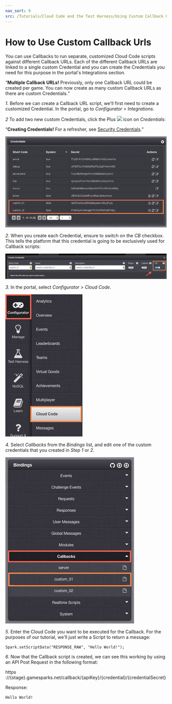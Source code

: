 ```yaml
---
nav_sort: 9
src: /Tutorials/Cloud Code and the Test Harness/Using Custom Callback Urls.md
---
```


# How to Use Custom Callback Urls

You can use Callbacks to run separate, customized Cloud Code scripts against different Callback URLs. Each of the different Callback URLs are linked to a single custom Credential and you can create the Credentials you need for this purpose in the portal's Integrations section.

<q>**Multiple Callback URLs!** Previously, only one Callback URL could be created per game.  You can now create as many custom Callback URLs as there are custom Credentials.</q>

*1.* Before we can create a Callback URL script, we'll first need to create a customized Credential. In the portal, go to *Configurator > Integrations*.

*2* To add two new custom Credentials, click the Plus ![](/img/fa/plus.png) icon on *Credentials*:

<q>**Creating Credentials!** For a refresher, see [Security Credentials](/Documentation/Configurator/Credentials.md).</q>

![](img/CustomCallback1.png)

*2.*  When you create each Credential, ensure to switch on the *CB* checkbox.  This tells the platform that this credential is going to be exclusively used for Callback scripts:

![](img/CustomCallback2.png)

*3.* In the portal, select *Configurator > Cloud Code*.

![](img/CustomCallback3.png)

*4.* Select *Callbacks* from the *Bindings* list, and edit one of the custom credentials that you created in *Step 1* or *2*.

![](img/CustomCallback4.png)

*5.* Enter the Cloud Code you want to be executed for the Callback. For the purposes of our tutorial, we'll just write a Script to return a message:

```
Spark.setScriptData("RESPONSE_RAW", "Hello World!");
```

*6.* Now that the Callback script is created, we can see this working by using an API Post Request in the following format:

https ://{stage}.gamesparks.net/callback/{apiKey}/{credential}/{credentialSecret}

Response:

```
Hello World!

```
